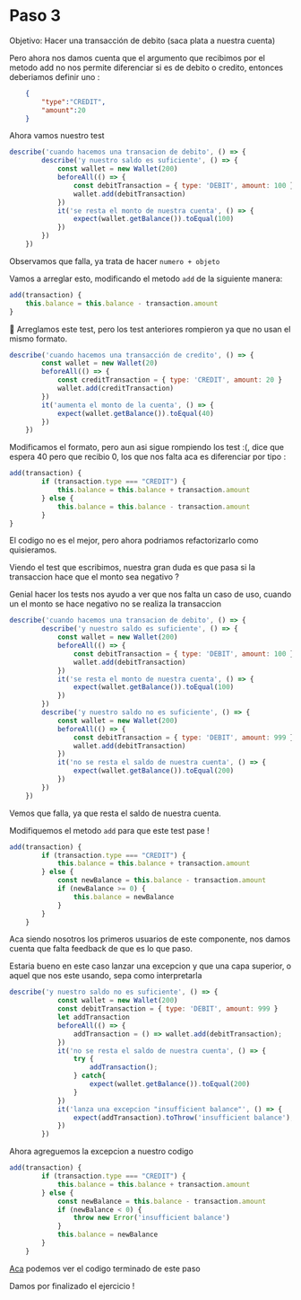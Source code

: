 # Paso 3

Objetivo: Hacer una transacción de debito (saca plata a nuestra cuenta)

Pero ahora nos damos cuenta que el argumento que recibimos por el metodo add no nos permite diferenciar si es de debito o credito, entonces deberiamos definir uno :
```json
    {
        "type":"CREDIT",
        "amount":20
    }
```

Ahora vamos nuestro test
```js
describe('cuando hacemos una transacion de debito', () => {
        describe('y nuestro saldo es suficiente', () => {
            const wallet = new Wallet(200)
            beforeAll(() => {
                const debitTransaction = { type: 'DEBIT', amount: 100 }
                wallet.add(debitTransaction)
            })
            it('se resta el monto de nuestra cuenta', () => {
                expect(wallet.getBalance()).toEqual(100)
            })
        })
    })
```

Observamos que falla, ya trata de hacer `numero + objeto` 

Vamos a arreglar esto, modificando el metodo `add` de la siguiente manera:
```js
add(transaction) {
    this.balance = this.balance - transaction.amount
}
```

:eyes: Arreglamos este test, pero los test anteriores rompieron ya que no usan el mismo formato.

```js
describe('cuando hacemos una transacción de credito', () => {
        const wallet = new Wallet(20)
        beforeAll(() => {
            const creditTransaction = { type: 'CREDIT', amount: 20 }
            wallet.add(creditTransaction)
        })
        it('aumenta el monto de la cuenta', () => {
            expect(wallet.getBalance()).toEqual(40)
        })
    })
```

Modificamos el formato, pero aun asi sigue rompiendo los test :(, dice que espera 40 pero que recibio 0, los que nos falta aca es diferenciar por tipo :

```js
add(transaction) {
        if (transaction.type === "CREDIT") {
            this.balance = this.balance + transaction.amount
        } else {
            this.balance = this.balance - transaction.amount
        }
}
```


El codigo no es el mejor, pero ahora podriamos refactorizarlo como quisieramos.

Viendo el test que escribimos, nuestra gran duda es que pasa si la transaccion hace que el monto sea negativo ?

Genial hacer los tests nos ayudo a ver que nos falta un caso de uso, cuando un el monto se hace negativo no se realiza la transaccion

```js
describe('cuando hacemos una transacion de debito', () => {
        describe('y nuestro saldo es suficiente', () => {
            const wallet = new Wallet(200)
            beforeAll(() => {
                const debitTransaction = { type: 'DEBIT', amount: 100 }
                wallet.add(debitTransaction)
            })
            it('se resta el monto de nuestra cuenta', () => {
                expect(wallet.getBalance()).toEqual(100)
            })
        })
        describe('y nuestro saldo no es suficiente', () => {
            const wallet = new Wallet(200)
            beforeAll(() => {
                const debitTransaction = { type: 'DEBIT', amount: 999 }
                wallet.add(debitTransaction)
            })
            it('no se resta el saldo de nuestra cuenta', () => {
                expect(wallet.getBalance()).toEqual(200)
            })
        })
    })
```

Vemos que falla, ya que resta el saldo de nuestra cuenta.

Modifiquemos el metodo `add` para que este test pase !

```js
add(transaction) {
        if (transaction.type === "CREDIT") {
            this.balance = this.balance + transaction.amount
        } else {
            const newBalance = this.balance - transaction.amount
            if (newBalance >= 0) {
                this.balance = newBalance
            }
        }
    }
```

Aca siendo nosotros los primeros usuarios de este componente, nos damos cuenta que falta feedback de que es lo que paso.

Estaria bueno en este caso lanzar una excepcion y que una capa superior, o aquel que nos este usando, sepa como interpretarla

```js
describe('y nuestro saldo no es suficiente', () => {
            const wallet = new Wallet(200)
            const debitTransaction = { type: 'DEBIT', amount: 999 }
            let addTransaction
            beforeAll(() => {
                addTransaction = () => wallet.add(debitTransaction);
            })
            it('no se resta el saldo de nuestra cuenta', () => {
                try {
                    addTransaction();
                } catch{
                    expect(wallet.getBalance()).toEqual(200)
                }
            })
            it('lanza una excepcion "insufficient balance"', () => {
                expect(addTransaction).toThrow('insufficient balance');
            })
        })
```        

Ahora agreguemos la excepcion a nuestro codigo

```js
add(transaction) {
        if (transaction.type === "CREDIT") {
            this.balance = this.balance + transaction.amount
        } else {
            const newBalance = this.balance - transaction.amount
            if (newBalance < 0) {
                throw new Error('insufficient balance')
            }
            this.balance = newBalance
        }
    }
```    


[Aca](https://github.com/Guusy/tdd-workshop-quickstart/commit/ddca218949769333b48c1ed80b3f55d852d62b88) podemos ver el codigo terminado de este paso

Damos por finalizado el ejercicio ! 






